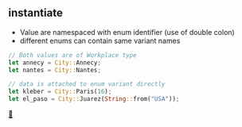 ## instantiate

* Value are namespaced with enum identifier (use of double colon) 
* different enums can contain same variant names

```rust
// Both values are of Workplace type
let annecy = City::Annecy; 
let nantes = City::Nantes;

// data is attached to enum variant directly
let kleber = City::Paris(16);
let el_paso = City::Juarez(String::from("USA"));
```

[📒](https://doc.rust-lang.org/1.17.0/book/enums.html)